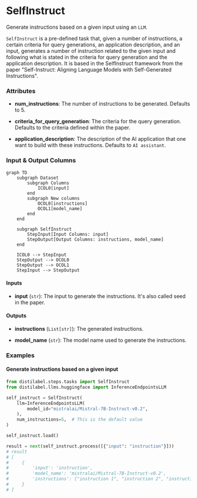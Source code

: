 # SelfInstruct


Generate instructions based on a given input using an `LLM`.



`SelfInstruct` is a pre-defined task that, given a number of instructions, a
    certain criteria for query generations, an application description, and an input,
    generates a number of instruction related to the given input and following what
    is stated in the criteria for query generation and the application description.
    It is based in the SelfInstruct framework from the paper "Self-Instruct: Aligning
    Language Models with Self-Generated Instructions".





### Attributes

- **num_instructions**: The number of instructions to be generated. Defaults to 5.

- **criteria_for_query_generation**: The criteria for the query generation. Defaults  to the criteria defined within the paper.

- **application_description**: The description of the AI application that one want  to build with these instructions. Defaults to `AI assistant`.





### Input & Output Columns

``` mermaid
graph TD
	subgraph Dataset
		subgraph Columns
			ICOL0[input]
		end
		subgraph New columns
			OCOL0[instructions]
			OCOL1[model_name]
		end
	end

	subgraph SelfInstruct
		StepInput[Input Columns: input]
		StepOutput[Output Columns: instructions, model_name]
	end

	ICOL0 --> StepInput
	StepOutput --> OCOL0
	StepOutput --> OCOL1
	StepInput --> StepOutput

```


#### Inputs


- **input** (`str`): The input to generate the instructions. It's also called seed in  the paper.




#### Outputs


- **instructions** (`List[str]`): The generated instructions.

- **model_name** (`str`): The model name used to generate the instructions.





### Examples


#### Generate instructions based on a given input
```python
from distilabel.steps.tasks import SelfInstruct
from distilabel.llms.huggingface import InferenceEndpointsLLM

self_instruct = SelfInstruct(
    llm=InferenceEndpointsLLM(
        model_id="mistralai/Mistral-7B-Instruct-v0.2",
    ),
    num_instructions=5,  # This is the default value
)

self_instruct.load()

result = next(self_instruct.process([{"input": "instruction"}]))
# result
# [
#     {
#         'input': 'instruction',
#         'model_name': 'mistralai/Mistral-7B-Instruct-v0.2',
#         'instructions': ["instruction 1", "instruction 2", "instruction 3", "instruction 4", "instruction 5"],
#     }
# ]
```




